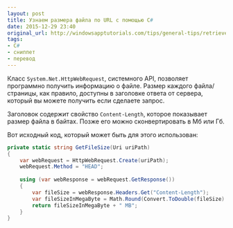 ```yaml
---
layout: post
title: Узнаем размера файла по URL с помощью C#
date: 2015-12-29 23:40
original_url: http://windowsapptutorials.com/tips/general-tips/retrieve-file-size-from-remote-url-using-c-sharp/
tags:
- C#
- сниппет
- перевод
---
```


Класс `System.Net.HttpWebRequest`, системного API, позволяет программно получить информацию о файле. Размер каждого файла/страницы, как правило, доступны в заголовке ответа от сервера, который вы можете получить если сделаете запрос.

Заголовок содержит свойство `Content-Length`, которое показывает размер файла в байтах. Позже его можно сконвертировать в Мб или Гб.

Вот исходный код, который может быть для этого использован:

```csharp
private static string GetFileSize(Uri uriPath)
{
	var webRequest = HttpWebRequest.Create(uriPath);
	webRequest.Method = "HEAD";
	
	using (var webResponse = webRequest.GetResponse())
	{
		var fileSize = webResponse.Headers.Get("Content-Length");
		var fileSizeInMegaByte = Math.Round(Convert.ToDouble(fileSize) / 1024.0 / 1024.0, 2);
		return fileSizeInMegaByte + " MB";
	}
}
```
